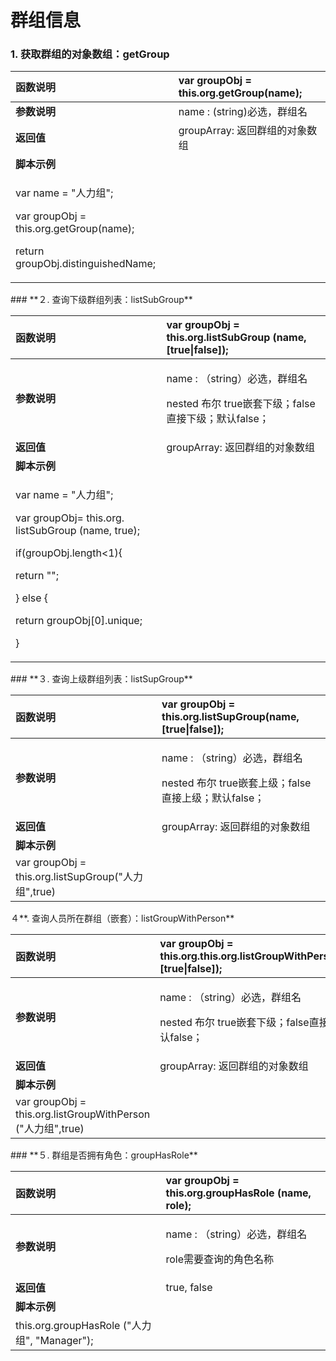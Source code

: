 # 群组信息

### **1. 获取群组的对象数组：getGroup**

<table>
  <thead>
    <tr>
      <th style="text-align:left"><b>&#x51FD;&#x6570;&#x8BF4;&#x660E;</b>
      </th>
      <th style="text-align:left">var groupObj = this.org.getGroup(name);</th>
    </tr>
  </thead>
  <tbody>
    <tr>
      <td style="text-align:left"><b>&#x53C2;&#x6570;&#x8BF4;&#x660E;</b>
      </td>
      <td style="text-align:left">name : (string)&#x5FC5;&#x9009;&#xFF0C;&#x7FA4;&#x7EC4;&#x540D;</td>
    </tr>
    <tr>
      <td style="text-align:left"><b>&#x8FD4;&#x56DE;&#x503C;</b>
      </td>
      <td style="text-align:left">groupArray: &#x8FD4;&#x56DE;&#x7FA4;&#x7EC4;&#x7684;&#x5BF9;&#x8C61;&#x6570;&#x7EC4;</td>
    </tr>
    <tr>
      <td style="text-align:left"><b>&#x811A;&#x672C;&#x793A;&#x4F8B;</b>
      </td>
      <td style="text-align:left"></td>
    </tr>
    <tr>
      <td style="text-align:left">
        <p>var name = &quot;&#x4EBA;&#x529B;&#x7EC4;&quot;;</p>
        <p>var groupObj = this.org.getGroup(name);</p>
        <p>return groupObj.distinguishedName;</p>
      </td>
      <td style="text-align:left"></td>
    </tr>
  </tbody>
</table>### **２. 查询下级群组列表：listSubGroup**

<table>
  <thead>
    <tr>
      <th style="text-align:left"><b>&#x51FD;&#x6570;&#x8BF4;&#x660E;</b>
      </th>
      <th style="text-align:left">var groupObj = this.org.listSubGroup (name, [true|false]);</th>
    </tr>
  </thead>
  <tbody>
    <tr>
      <td style="text-align:left"><b>&#x53C2;&#x6570;&#x8BF4;&#x660E;</b>
      </td>
      <td style="text-align:left">
        <p>name : &#xFF08;string&#xFF09;&#x5FC5;&#x9009;&#xFF0C;&#x7FA4;&#x7EC4;&#x540D;</p>
        <p>nested &#x5E03;&#x5C14; true&#x5D4C;&#x5957;&#x4E0B;&#x7EA7;&#xFF1B;false&#x76F4;&#x63A5;&#x4E0B;&#x7EA7;&#xFF1B;&#x9ED8;&#x8BA4;false&#xFF1B;</p>
      </td>
    </tr>
    <tr>
      <td style="text-align:left"><b>&#x8FD4;&#x56DE;&#x503C;</b>
      </td>
      <td style="text-align:left">groupArray: &#x8FD4;&#x56DE;&#x7FA4;&#x7EC4;&#x7684;&#x5BF9;&#x8C61;&#x6570;&#x7EC4;</td>
    </tr>
    <tr>
      <td style="text-align:left"><b>&#x811A;&#x672C;&#x793A;&#x4F8B;</b>
      </td>
      <td style="text-align:left"></td>
    </tr>
    <tr>
      <td style="text-align:left">
        <p>var name = &quot;&#x4EBA;&#x529B;&#x7EC4;&quot;;</p>
        <p>var groupObj= this.org. listSubGroup (name, true);</p>
        <p>if(groupObj.length&lt;1){</p>
        <p>return &quot;&quot;;</p>
        <p>} else {</p>
        <p>return groupObj[0].unique;</p>
        <p>}</p>
      </td>
      <td style="text-align:left"></td>
    </tr>
  </tbody>
</table>### **３. 查询上级群组列表：listSupGroup**

<table>
  <thead>
    <tr>
      <th style="text-align:left"><b>&#x51FD;&#x6570;&#x8BF4;&#x660E;</b>
      </th>
      <th style="text-align:left">var groupObj = this.org.listSupGroup(name, [true|false]);</th>
    </tr>
  </thead>
  <tbody>
    <tr>
      <td style="text-align:left"><b>&#x53C2;&#x6570;&#x8BF4;&#x660E;</b>
      </td>
      <td style="text-align:left">
        <p>name : &#xFF08;string&#xFF09;&#x5FC5;&#x9009;&#xFF0C;&#x7FA4;&#x7EC4;&#x540D;</p>
        <p>nested &#x5E03;&#x5C14; true&#x5D4C;&#x5957;&#x4E0A;&#x7EA7;&#xFF1B;false&#x76F4;&#x63A5;&#x4E0A;&#x7EA7;&#xFF1B;&#x9ED8;&#x8BA4;false&#xFF1B;</p>
      </td>
    </tr>
    <tr>
      <td style="text-align:left"><b>&#x8FD4;&#x56DE;&#x503C;</b>
      </td>
      <td style="text-align:left">groupArray: &#x8FD4;&#x56DE;&#x7FA4;&#x7EC4;&#x7684;&#x5BF9;&#x8C61;&#x6570;&#x7EC4;</td>
    </tr>
    <tr>
      <td style="text-align:left"><b>&#x811A;&#x672C;&#x793A;&#x4F8B;</b>
      </td>
      <td style="text-align:left"></td>
    </tr>
    <tr>
      <td style="text-align:left">var groupObj = this.org.listSupGroup(&quot;&#x4EBA;&#x529B;&#x7EC4;&quot;,true)</td>
      <td
      style="text-align:left"></td>
    </tr>
  </tbody>
</table>４**. 查询人员所在群组（嵌套）：listGroupWithPerson**

<table>
  <thead>
    <tr>
      <th style="text-align:left"><b>&#x51FD;&#x6570;&#x8BF4;&#x660E;</b>
      </th>
      <th style="text-align:left">var groupObj = this.org.this.org.listGroupWithPerson(name, [true|false]);</th>
    </tr>
  </thead>
  <tbody>
    <tr>
      <td style="text-align:left"><b>&#x53C2;&#x6570;&#x8BF4;&#x660E;</b>
      </td>
      <td style="text-align:left">
        <p>name : &#xFF08;string&#xFF09;&#x5FC5;&#x9009;&#xFF0C;&#x7FA4;&#x7EC4;&#x540D;</p>
        <p>nested &#x5E03;&#x5C14; true&#x5D4C;&#x5957;&#x4E0B;&#x7EA7;&#xFF1B;false&#x76F4;&#x63A5;&#x4E0B;&#x7EA7;&#xFF1B;&#x9ED8;&#x8BA4;false&#xFF1B;</p>
      </td>
    </tr>
    <tr>
      <td style="text-align:left"><b>&#x8FD4;&#x56DE;&#x503C;</b>
      </td>
      <td style="text-align:left">groupArray: &#x8FD4;&#x56DE;&#x7FA4;&#x7EC4;&#x7684;&#x5BF9;&#x8C61;&#x6570;&#x7EC4;</td>
    </tr>
    <tr>
      <td style="text-align:left"><b>&#x811A;&#x672C;&#x793A;&#x4F8B;</b>
      </td>
      <td style="text-align:left"></td>
    </tr>
    <tr>
      <td style="text-align:left">var groupObj = this.org.listGroupWithPerson (&quot;&#x4EBA;&#x529B;&#x7EC4;&quot;,true)</td>
      <td
      style="text-align:left"></td>
    </tr>
  </tbody>
</table>### **５. 群组是否拥有角色：groupHasRole**

<table>
  <thead>
    <tr>
      <th style="text-align:left"><b>&#x51FD;&#x6570;&#x8BF4;&#x660E;</b>
      </th>
      <th style="text-align:left">var groupObj = this.org.groupHasRole (name, role);</th>
    </tr>
  </thead>
  <tbody>
    <tr>
      <td style="text-align:left"><b>&#x53C2;&#x6570;&#x8BF4;&#x660E;</b>
      </td>
      <td style="text-align:left">
        <p>name : &#xFF08;string&#xFF09;&#x5FC5;&#x9009;&#xFF0C;&#x7FA4;&#x7EC4;&#x540D;</p>
        <p>role&#x9700;&#x8981;&#x67E5;&#x8BE2;&#x7684;&#x89D2;&#x8272;&#x540D;&#x79F0;</p>
      </td>
    </tr>
    <tr>
      <td style="text-align:left"><b>&#x8FD4;&#x56DE;&#x503C;</b>
      </td>
      <td style="text-align:left">true, false</td>
    </tr>
    <tr>
      <td style="text-align:left"><b>&#x811A;&#x672C;&#x793A;&#x4F8B;</b>
      </td>
      <td style="text-align:left"></td>
    </tr>
    <tr>
      <td style="text-align:left">this.org.groupHasRole (&quot;&#x4EBA;&#x529B;&#x7EC4;&quot;, &quot;Manager&quot;);</td>
      <td
      style="text-align:left"></td>
    </tr>
  </tbody>
</table>